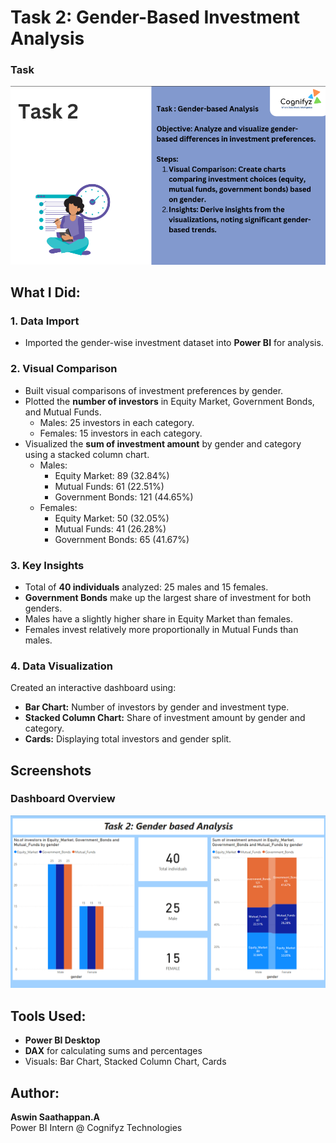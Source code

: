 # Task 2: Gender-Based Investment Analysis

### Task
![Task](Screenshot%202025-06-28%20234509.png)

## What I Did:

### 1. **Data Import**
- Imported the gender-wise investment dataset into **Power BI** for analysis.

### 2. **Visual Comparison**
- Built visual comparisons of investment preferences by gender.
- Plotted the **number of investors** in Equity Market, Government Bonds, and Mutual Funds.
  - Males: 25 investors in each category.
  - Females: 15 investors in each category.
- Visualized the **sum of investment amount** by gender and category using a stacked column chart.
  - Males: 
    - Equity Market: 89 (32.84%)
    - Mutual Funds: 61 (22.51%)
    - Government Bonds: 121 (44.65%)
  - Females: 
    - Equity Market: 50 (32.05%)
    - Mutual Funds: 41 (26.28%)
    - Government Bonds: 65 (41.67%)

### 3. **Key Insights**
- Total of **40 individuals** analyzed: 25 males and 15 females.
- **Government Bonds** make up the largest share of investment for both genders.
- Males have a slightly higher share in Equity Market than females.
- Females invest relatively more proportionally in Mutual Funds than males.

### 4. **Data Visualization**
Created an interactive dashboard using:
- **Bar Chart:** Number of investors by gender and investment type.
- **Stacked Column Chart:** Share of investment amount by gender and category.
- **Cards:** Displaying total investors and gender split.

## Screenshots

### Dashboard Overview
![Dashboard Screenshot](Screenshot%202025-06-29%20122351.png)

## Tools Used:
- **Power BI Desktop**
- **DAX** for calculating sums and percentages
- Visuals: Bar Chart, Stacked Column Chart, Cards

## Author:
**Aswin Saathappan.A**  
Power BI Intern @ Cognifyz Technologies

